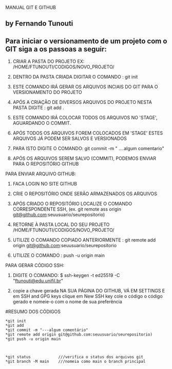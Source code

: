 MANUAL GIT E GITHUB

by Fernando Tunouti
-

Para iniciar o versionamento de um projeto com o GIT siga a os passoas a seguir:
-

1. CRIAR A PASTA DO PROJETO 
			EX: /HOME/FTUNOUTI/CODIGOS/NOVO_PROJETO/
			
1. DENTRO DA PASTA CRIADA DIGITAR O COMANDO : 
			git init
			
1. ESTE COMANDO IRÁ GERAR OS ARQUIVOS INCIAIS DO GIT PARA O VERSIONAMENTO DO PROJETO
1. APÓS A CRIAÇÃO DE DIVERSOS ARQUIVOS DO PROJETO NESTA PASTA DIGITE : 
			git add .
			
1. ESTE COMANDO IRÁ COLOCAR TODOS OS ARQUIVOS NO 'STAGE', AGUARDANDO O COMMIT.
1. APÓS TODOS OS ARQUIVOS FOREM COLOCADOS EM 'STAGE' ESTES ARQUIVOS JÁ PODEM SER SALVOS E VERSIONADOS
1. PARA ISTO DIGITE O COMANDO:
		 	 git commit -m " ....algum comentario"
		 	 
1. APÓS OS ARQUIVOS SEREM SALVO (COMMIT), PODEMOS ENVIAR PARA O REPOSITÓRIO GITHUB


PARA ENVIAR ARQUIVO GITHUB:
1. FACA LOGIN NO SITE GITHUB 
1. CRIE O REPOSITÓRIO ONDE SERÃO ARMAZENADOS OS ARQUIVOS
1. APÓS CRIADO O REPOSITÓRIO LOCALIZE O COMANDO CORRESPONDENTE SSH, (ex. git remote ass origin git@github.com:seuusuario/seurepositorio)
			
1. RETORNE À PASTA LOCAL DO SEU PROJETO /HOME/FTUNOUTI/CODIGOS/NOVO_PROJETO/
1. UTILIZE O COMANDO COPIADO ANTERIORMENTE : 
			git remote add origin git@github.com:seuusuario/seurepositorio
			
1. UTILIZE O COMANDO : 
			push -u origin main


PARA GERAR CÓDIGO SSH:


1. DIGITE O COMANDO:
 $ ssh-keygen -t ed25519 -C "ftunouti@edu.unifil.br"
 
 
1. copie a chave gerada
NA SUA PÁGINA DO GITHUB, VÁ EM SETTINGS E em SSH and GPG keys
clique em New SSH key
cole o código o código gerado e nomeie-o com o nome de sua preferência


#RESUMO DOS CÓDIGOS

	*git init
	*git add
	*git commit -m "---algum comentário"
	*git remote add origin git@github.com:seuusuario/seurepositorio)
	*git push -u origin main
	
	
	
	*git status            ///verifica o status dos arquivos git
	*git branch -M main    ///nomeia como main o branch principal
	